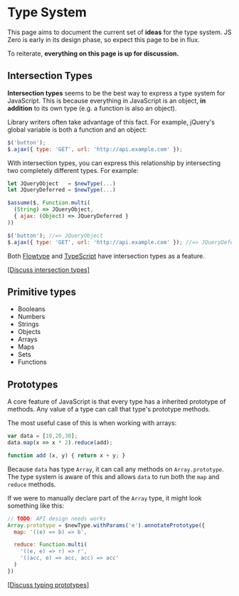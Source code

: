 # Type System

This page aims to document the current set of **ideas** for the type system. JS Zero is early in its design phase, so expect this page to be in flux.

To reiterate, **everything on this page is up for discussion.**

## Intersection Types

**Intersection types** seems to be the best way to express a type system for JavaScript. This is because everything in JavaScript is an object, **in addition** to its own type (e.g. a function is also an object).

Library writers often take advantage of this fact. For example, jQuery's global variable is both a function and an object:

```javascript
$('button');
$.ajax({ type: 'GET', url: 'http://api.example.com' });
```

With intersection types, you can express this relationship by intersecting two completely different types. For example:

```javascript
let JQueryObject   = $newType(...)
let JQueryDeferred = $newType(...)

$assume($, Function.multi(
  (String) => JQueryObject,
  { ajax: (Object) => JQueryDeferred }
))

$('button'); //=> JQueryObject
$.ajax({ type: 'GET', url: 'http://api.example.com' }); //=> JQueryDeferred
```

Both [Flowtype](http://flowtype.org/) and [TypeScript](http://www.typescriptlang.org/) have intersection types as a feature.

[[Discuss intersection types]](http://discuss.js-zero.com/t/intersection-types/17)

## Primitive types

- Booleans
- Numbers
- Strings
- Objects
- Arrays
- Maps
- Sets
- Functions

## Prototypes

A core feature of JavaScript is that every type has a inherited prototype of methods. Any value of a type can call that type's prototype methods.

The most useful case of this is when working with arrays:

```javascript
var data = [10,20,30];
data.map(x => x * 2).reduce(add);

function add (x, y) { return x + y; }
```

Because `data` has type `Array`, it can call any methods on `Array.prototype`. The type system is aware of this and allows `data` to run both the `map` and `reduce` methods.

If we were to manually declare part of the `Array` type, it might look something like this:

```js
// TODO: API design needs works
Array.prototype = $newType.withParams('e').annotatePrototype({
  map: '((e) => b) => b',

  reduce: Function.multi(
    '((e, e) => r) => r',
    '((acc, e) => acc, acc) => acc'
  )
})
```

[[Discuss typing prototypes]](http://discuss.js-zero.com/t/typing-prototypes/18/1)
